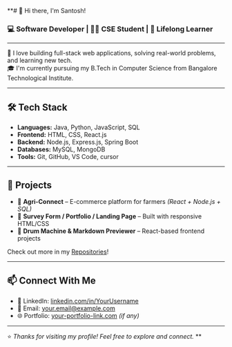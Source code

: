 **# 👋 Hi there, I'm Santosh!

### 💻 Software Developer | 👨‍🎓 CSE Student | 🌱 Lifelong Learner

---

🔧 I love building full-stack web applications, solving real-world problems, and learning new tech.  
🎓 I'm currently pursuing my B.Tech in Computer Science from Bangalore Technological Institute.

---

## 🛠️ Tech Stack

- **Languages:** Java, Python, JavaScript, SQL
- **Frontend:** HTML, CSS, React.js
- **Backend:** Node.js, Express.js, Spring Boot
- **Databases:** MySQL, MongoDB
- **Tools:** Git, GitHub, VS Code, cursor

---

## 📌 Projects

- 🚜 **Agri-Connect** – E-commerce platform for farmers *(React + Node.js + SQL)*  
- 📑 **Survey Form / Portfolio / Landing Page** – Built with responsive HTML/CSS  
- 🎵 **Drum Machine & Markdown Previewer** – React-based frontend projects  

Check out more in my [Repositories](https://github.com/Sreddy08840)!

---

## 📫 Connect With Me

- 💼 LinkedIn: [linkedin.com/in/YourUsername](https://www.linkedin.com/in/santosh-5770032b0/)
- 📧 Email: your.email@example.com
- 🌐 Portfolio: [your-portfolio-link.com](https://sreddy08840.github.io/My-Portfolio/) *(if any)*

---

⭐️ *Thanks for visiting my profile! Feel free to explore and connect.*
**
